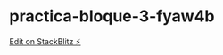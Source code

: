 # practica-bloque-3-fyaw4b

[Edit on StackBlitz ⚡️](https://stackblitz.com/edit/practica-bloque-3-fyaw4b)